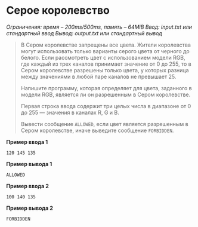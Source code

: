 # Серое королевство

*Ограничения: время – 200ms/500ms, память – 64MiB Ввод: input.txt или стандартный ввод Вывод: output.txt или стандартный вывод*

> В Сером королевстве запрещены все цвета. Жители королевства могут использовать только варианты серого цвета от черного до белого. Если рассмотреть цвет с использованием модели RGB, где каждый из трех каналов принимает значение от 0 до 255, то в Сером королевстве разрешены только цвета, у которых разница между значениями в любой паре каналов не превышает 25.
>
> Напишите программу, которая определяет для цвета, заданного в модели RGB, является ли он разрешенным в Сером королевстве.
>
> Первая строка ввода содержит три целых числа в диапазоне от 0 до 255 — значения в каналах R, G и B.
>
> Вывести сообщение `ALLOWED`, если цвет является разрешенным в Сером королевстве, иначе выведите сообщение `FORBIDDEN`.

**Пример ввода 1**
```
120 145 135
```
**Пример вывода 1**
```
ALLOWED
```
**Пример ввода 2**
```
100 140 135
```
**Пример вывода 2**
```
FORBIDDEN
```
